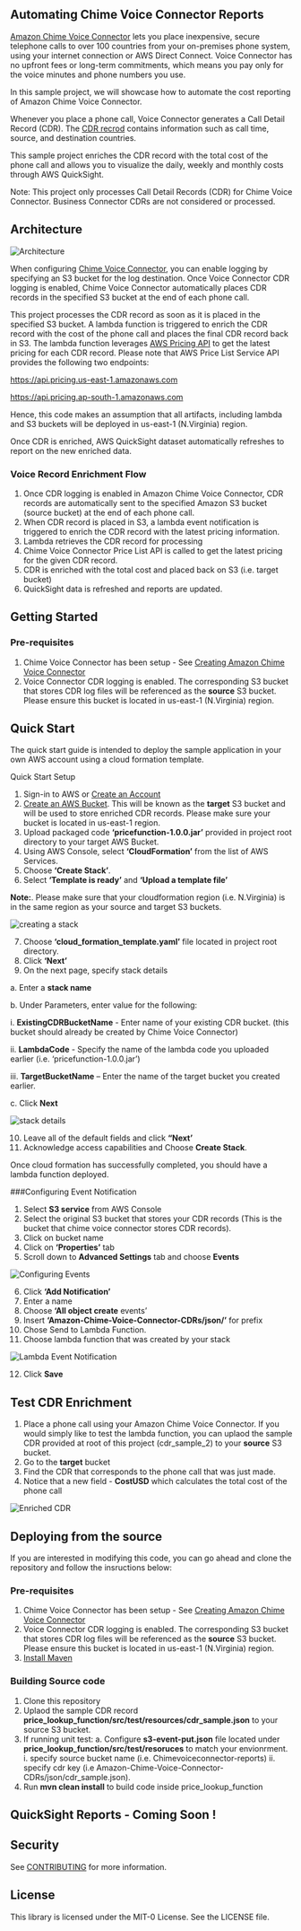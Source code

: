 ## Automating Chime Voice Connector Reports

[Amazon Chime Voice Connector](https://aws.amazon.com/chime/voice-connector) lets you place inexpensive, secure telephone calls to over 100 countries from your on-premises phone system, using your internet connection or AWS Direct Connect. Voice Connector has no upfront fees or long-term commitments, which means you pay only for the voice minutes and phone numbers you use.  

In this sample project, we will showcase how to automate the cost reporting of Amazon Chime Voice Connector. 

Whenever you place a phone call, Voice Connector generates a Call Detail Record (CDR).  The [CDR recrod](https://docs.aws.amazon.com/chime/latest/ag/manage-global.html#call-detail.html) contains information such as call time, source, and destination countries.  

This sample project enriches the CDR record with the total cost of the phone call and allows you to visualize the daily, weekly and monthly costs through AWS QuickSight.

Note: This project only processes Call Detail Records (CDR) for Chime Voice Connector.   Business Connector CDRs are not considered or processed. 

## Architecture

![Architecture](images/architecture.png)

When configuring [Chime Voice Connector](https://docs.aws.amazon.com/chime/latest/ag/voice-connectors.html), you can enable logging by specifying an S3 bucket for the log destination.  Once Voice Connector CDR logging is enabled, Chime Voice Connector automatically places CDR records in the specified S3 bucket at the end of each phone call.  

This project processes the CDR record as soon as it is placed in the specified S3 bucket. A lambda function is triggered to enrich the CDR record with the cost of the phone call and places the final CDR record back in S3.  The lambda function leverages [AWS Pricing API](https://docs.aws.amazon.com/awsaccountbilling/latest/aboutv2/using-pelong.html) to get the latest pricing for each CDR record.  Please note that AWS Price List Service API provides the following two endpoints:

https://api.pricing.us-east-1.amazonaws.com

https://api.pricing.ap-south-1.amazonaws.com

Hence, this code makes an assumption that all artifacts, including lambda and S3 buckets will be deployed in us-east-1 (N.Virginia) region. 

Once CDR is enriched, AWS QuickSight dataset automatically refreshes to report on the new enriched data.  

### Voice Record Enrichment Flow

1.	Once CDR logging is enabled in Amazon Chime Voice Connector, CDR records are automatically sent to the specified Amazon S3 bucket (source bucket) at the end of each phone call.  
2.	When CDR record is placed in S3, a lambda event notification is triggered to enrich the CDR record with the latest pricing information.
3.	Lambda retrieves the CDR record for processing
4.	Chime Voice Connector Price List API is called to get the latest pricing for the given CDR record.
5.	CDR is enriched with the total cost and placed back on S3 (i.e. target bucket)
6.	QuickSight data is refreshed and reports are updated.


## Getting Started

### Pre-requisites
1. Chime Voice Connector has been setup - See [Creating Amazon Chime Voice Connector](https://docs.aws.amazon.com/chime/latest/ag/create-voicecon.html)
2. Voice Connector CDR logging is enabled.  The corresponding S3 bucket that stores CDR log files will be referenced as the **source** S3 bucket.  Please ensure this bucket is located in us-east-1 (N.Virginia) region.

## Quick Start
The quick start guide is intended to deploy the sample application in your own AWS account using a cloud formation template.

Quick Start Setup
1.	Sign-in to AWS or [Create an Account](https://us-west-2.console.aws.amazon.com)
2.	[Create an AWS Bucket](https://docs.aws.amazon.com/AmazonS3/latest/gsg/CreatingABucket.html).  This will be known as the **target** S3 bucket and will be used to store enriched CDR records.  Please make sure your bucket is located in us-east-1 region.
3.	Upload packaged code **‘pricefunction-1.0.0.jar’** provided in project root directory to your target AWS Bucket.
4.	Using AWS Console, select **‘CloudFormation’** from the list of AWS Services.
5.	Choose **‘Create Stack’**.  
6.	Select **‘Template is ready’** and **‘Upload a template file’**

**Note:**. Please make sure that your cloudformation region (i.e. N.Virginia) is in the same region as your source and target S3 buckets.

![creating a stack](images/creating_a_stack.png)

7.	Choose **‘cloud_formation_template.yaml’** file located in project root directory.
8.	Click **‘Next’**
9.	On the next page, specify stack details

a.	Enter a **stack name**

b.	Under Parameters, enter value for the following:

i.	**ExistingCDRBucketName** - Enter name of your existing CDR bucket. (this bucket should already be created by Chime Voice Connector)

ii.	**LambdaCode** - Specify the name of the lambda code you uploaded earlier (i.e. ‘pricefunction-1.0.0.jar’)

iii.	**TargetBucketName** – Enter the name of the target bucket you created earlier.

c.	Click **Next**

![stack details](images/stack_details.png)

10.	Leave all of the default fields and click **“Next’**
11.	Acknowledge access capabilities and Choose **Create Stack**.

Once cloud formation has successfully completed, you should have a lambda function deployed.  

###Configuring Event Notification

1.	Select **S3 service** from AWS Console
2.	Select the original S3 bucket that stores your CDR records (This is the bucket that chime voice connector stores CDR records).
3.	Click on bucket name
4.	Click on **‘Properties’** tab
5.	Scroll down to **Advanced Settings** tab and choose **Events**

![Configuring Events](images/s3_event_settings.png)

6.	Click **‘Add Notification’**
7.	Enter a name
8.	Choose **‘All object create** events’
9.	Insert **‘Amazon-Chime-Voice-Connector-CDRs/json/’** for prefix
10.	Chose Send to Lambda Function.
11.	Choose lambda function that was created by your stack

![Lambda Event Notification](images/event_config.png)

12. Click **Save**

## Test CDR Enrichment
1. Place a phone call using your Amazon Chime Voice Connector. If you would simply like to test the lambda function, you can uplaod the sample CDR provided at root of this project (cdr_sample_2) to your **source** S3 bucket.
2. Go to the **target** bucket
3. Find the CDR that corresponds to the phone call that was just made.
4. Notice that a new field - **CostUSD** which calculates the total cost of the phone call

![Enriched CDR](images/final_CDR.png)


## Deploying from the source
If you are interested in modifying this code, you can go ahead and clone the repository and follow the insructions below:

### Pre-requisites
1. Chime Voice Connector has been setup - See [Creating Amazon Chime Voice Connector](https://docs.aws.amazon.com/chime/latest/ag/create-voicecon.html)
2. Voice Connector CDR logging is enabled.  The corresponding S3 bucket that stores CDR log files will be referenced as the **source** S3 bucket.  Please ensure this bucket is located in us-east-1 (N.Virginia) region.
3. [Install Maven](https://maven.apache.org/install.html)


### Building Source code
1. Clone this repository
2. Uplaod the sample CDR record **price_lookup_function/src/test/resources/cdr_sample.json** to your source S3 bucket.
4. If running unit test:
   a. Configure **s3-event-put.json** file located under **price_lookup_function/src/test/resoruces** to match your envionrment. 
       i. specify source bucket name (i.e. Chimevoiceconnector-reports)
       ii. specify cdr key (i.e Amazon-Chime-Voice-Connector-CDRs/json/cdr_sample.json). 
6. Run **mvn clean install** to build code inside price_lookup_function

## QuickSight Reports - Coming Soon !

## Security

See [CONTRIBUTING](CONTRIBUTING.md#security-issue-notifications) for more information.

## License

This library is licensed under the MIT-0 License. See the LICENSE file.

